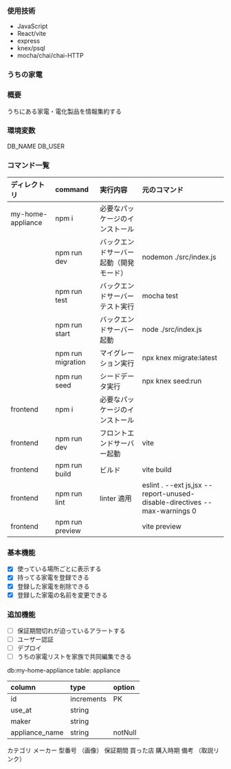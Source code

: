 ### 使用技術

- JavaScript
- React/vite
- express
- knex/psql
- mocha/chai/chai-HTTP

### うちの家電

### 概要

うちにある家電・電化製品を情報集約する

### 環境変数

DB_NAME
DB_USER

### コマンド一覧

| ディレクトリ      | command           | 実行内容                               | 元のコマンド                                                              |
| :---------------- | :---------------- | :------------------------------------- | :------------------------------------------------------------------------ |
| my-home-appliance | npm i             | 必要なパッケージのインストール         |                                                                           |
|                   | npm run dev       | バックエンドサーバー起動（開発モード） | nodemon ./src/index.js                                                    |
|                   | npm run test      | バックエンドサーバーテスト実行         | mocha test                                                                |
|                   | npm run start     | バックエンドサーバー起動               | node ./src/index.js                                                       |
|                   | npm run migration | マイグレーション実行                   | npx knex migrate:latest                                                   |
|                   | npm run seed      | シードデータ実行                       | npx knex seed:run                                                         |
| frontend          | npm i             | 必要なパッケージのインストール         |                                                                           |
| frontend          | npm run dev       | フロントエンドサーバー起動             | vite                                                                      |
| frontend          | npm run build     | ビルド                                 | vite build                                                                |
| frontend          | npm run lint      | linter 適用                            | eslint . --ext js,jsx --report-unused-disable-directives --max-warnings 0 |
| frontend          | npm run preview   |                                        | vite preview                                                              |

### 基本機能

- [x] 使っている場所ごとに表示する
- [x] 持ってる家電を登録できる
- [x] 登録した家電を削除できる
- [x] 登録した家電の名前を変更できる

### 追加機能

- [ ] 保証期間切れが迫っているアラートする
- [ ] ユーザー認証
- [ ] デプロイ
- [ ] うちの家電リストを家族で共同編集できる

db:my-home-appliance
table: appliance

| column         | type       | option  |
| :------------- | :--------- | :------ |
| id             | increments | PK      |
| use_at         | string     |         |
| maker          | string     |         |
| appliance_name | string     | notNull |

カテゴリ
メーカー
型番号
（画像）
保証期間
買った店
購入時期
備考
（取説リンク）
